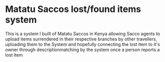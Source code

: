 # Matatu Saccos lost/found items system
This is a system I built of Matatu Saccos in Kenya allowing Sacco agents to upload items surrendered in their respective branches by other travellers, uploading them to the System and hopefully connecting the lost item to it's owner through descriptionmatching by the system once a person reports a lost item
